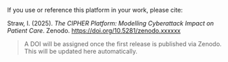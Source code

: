 If you use or reference this platform in your work, please cite:

Straw, I. (2025). *The CIPHER Platform: Modelling Cyberattack Impact on Patient Care*. Zenodo. https://doi.org/10.5281/zenodo.xxxxxx

> A DOI will be assigned once the first release is published via Zenodo. This will be updated here automatically.
